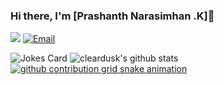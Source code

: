 ### Hi there, I'm [Prashanth Narasimhan .K]👋

<a href="https://github.com/Prashanth-K-Narasimhan?tab=followers"><img src="https://img.shields.io/github/followers/Prashanth-K-Narasimhan"></a>
<a href="mailto:prashanth.k.narasimhan@gmail.com"><img src="https://img.shields.io/badge/Email-prashanth.k.narasimhan@gmail.com-blue" alt="Email" /></a>

![Jokes Card](https://readme-jokes.vercel.app/api) ![cleardusk's github stats](https://github-readme-stats.vercel.app/api?username=Prashanth-K-Narasimhan&show_icons=true&count_private=true&hide=prs&theme=onedark)
[![github contribution grid snake animation](https://cdn.jsdelivr.net/gh/cleardusk/cleardusk@output/github-contribution-grid-snake.svg)](https://github.com/Prashanth-K-Narasimhan)


